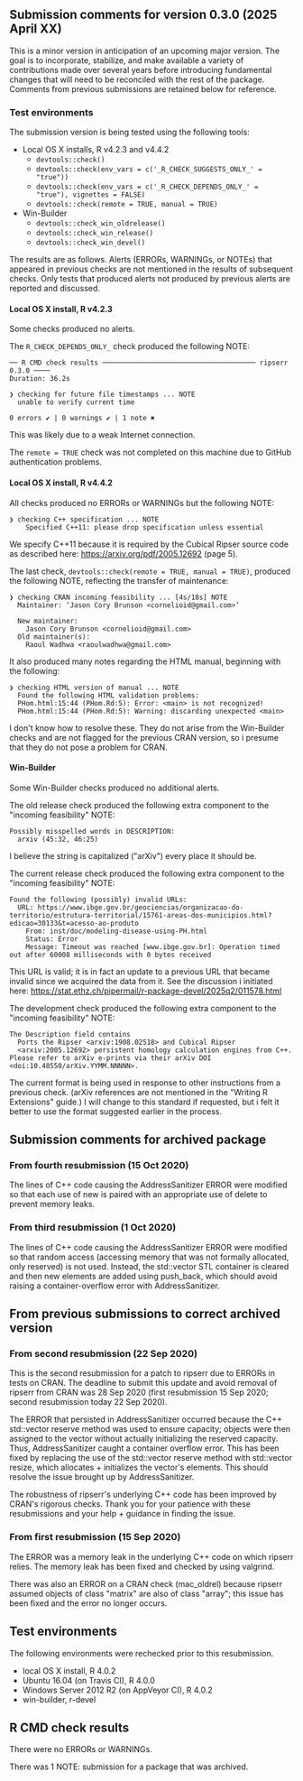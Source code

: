 ## Submission comments for version 0.3.0 (2025 April XX)

This is a minor version in anticipation of an upcoming major version. The goal is to incorporate, stabilize, and make available a variety of contributions made over several years before introducing fundamental changes that will need to be reconciled with the rest of the package.
Comments from previous submissions are retained below for reference.

### Test environments

The submission version is being tested using the following tools:

* Local OS X installs, R v4.2.3 and v4.4.2
  * `devtools::check()`
  * `devtools::check(env_vars = c('_R_CHECK_SUGGESTS_ONLY_' = "true"))`
  * `devtools::check(env_vars = c('_R_CHECK_DEPENDS_ONLY_' = "true"), vignettes = FALSE)`
  * `devtools::check(remote = TRUE, manual = TRUE)`
* Win-Builder
  * `devtools::check_win_oldrelease()`
  * `devtools::check_win_release()`
  * `devtools::check_win_devel()`

The results are as follows.
Alerts (ERRORs, WARNINGs, or NOTEs) that appeared in previous checks are not mentioned in the results of subsequent checks.
Only tests that produced alerts not produced by previous alerts are reported and discussed.

#### Local OS X install, R v4.2.3

Some checks produced no alerts.

The `R_CHECK_DEPENDS_ONLY_` check produced the following NOTE:

```
── R CMD check results ────────────────────────────────────── ripserr 0.3.0 ────
Duration: 36.2s

❯ checking for future file timestamps ... NOTE
  unable to verify current time

0 errors ✔ | 0 warnings ✔ | 1 note ✖
```

This was likely due to a weak Internet connection.

The `remote = TRUE` check was not completed on this machine due to GitHub authentication problems.

#### Local OS X install, R v4.4.2

All checks produced no ERRORs or WARNINGs but the following NOTE:

```
❯ checking C++ specification ... NOTE
    Specified C++11: please drop specification unless essential
```

We specify C++11 because it is required by the Cubical Ripser source code as described here: <https://arxiv.org/pdf/2005.12692> (page 5).

The last check, `devtools::check(remote = TRUE, manual = TRUE)`, produced the following NOTE, reflecting the transfer of maintenance:

```
❯ checking CRAN incoming feasibility ... [4s/18s] NOTE
  Maintainer: ‘Jason Cory Brunson <cornelioid@gmail.com>’
  
  New maintainer:
    Jason Cory Brunson <cornelioid@gmail.com>
  Old maintainer(s):
    Raoul Wadhwa <raoulwadhwa@gmail.com>
```

It also produced many notes regarding the HTML manual, beginning with the following:

```
❯ checking HTML version of manual ... NOTE
  Found the following HTML validation problems:
  PHom.html:15:44 (PHom.Rd:5): Error: <main> is not recognized!
  PHom.html:15:44 (PHom.Rd:5): Warning: discarding unexpected <main>
```

I don't know how to resolve these.
They do not arise from the Win-Builder checks and are not flagged for the previous CRAN version, so i presume that they do not pose a problem for CRAN.

#### Win-Builder

Some Win-Builder checks produced no additional alerts.

The old release check produced the following extra component to the "incoming feasibility" NOTE:

```
Possibly misspelled words in DESCRIPTION:
  arxiv (45:32, 46:25)
```

I believe the string is capitalized ("arXiv") every place it should be.

The current release check produced the following extra component to the "incoming feasibility" NOTE:

```
Found the following (possibly) invalid URLs:
  URL: https://www.ibge.gov.br/geociencias/organizacao-do-territorio/estrutura-territorial/15761-areas-dos-municipios.html?edicao=30133&t=acesso-ao-produto
    From: inst/doc/modeling-disease-using-PH.html
    Status: Error
    Message: Timeout was reached [www.ibge.gov.br]: Operation timed out after 60008 milliseconds with 0 bytes received
```

This URL is valid; it is in fact an update to a previous URL that became invalid since we acquired the data from it. See the discussion i initiated here: <https://stat.ethz.ch/pipermail/r-package-devel/2025q2/011578.html>

The development check produced the following extra component to the "incoming feasibility" NOTE:

```
The Description field contains
  Ports the Ripser <arxiv:1908.02518> and Cubical Ripser
  <arxiv:2005.12692> persistent homology calculation engines from C++.
Please refer to arXiv e-prints via their arXiv DOI <doi:10.48550/arXiv.YYMM.NNNNN>.
```

The current format is being used in response to other instructions from a previous check. (arXiv references are not mentioned in the "Writing R Extensions" guide.)
I will change to this standard if requested, but i felt it better to use the format suggested earlier in the process.

## Submission comments for archived package

### From fourth resubmission (15 Oct 2020)

The lines of C++ code causing the AddressSanitizer ERROR were modified so that each use of new is paired with an appropriate use of delete to prevent memory leaks.

### From third resubmission (1 Oct 2020)

The lines of C++ code causing the AddressSanitizer ERROR were modified so that random access (accessing memory that was not formally allocated, only reserved) is not used. Instead, the std::vector STL container is cleared and then new elements are added using push_back, which should avoid raising a container-overflow error with AddressSanitizer.

## From previous submissions to correct archived version

### From second resubmission (22 Sep 2020)

This is the second resubmission for a patch to ripserr due to ERRORs in tests on CRAN. The deadline to submit this update and avoid removal of ripserr from CRAN was 28 Sep 2020 (first resubmission 15 Sep 2020; second resubmission today 22 Sep 2020).

The ERROR that persisted in AddressSanitizer occurred because the C++ std::vector reserve method was used to ensure capacity; objects were then assigned to the vector without actually initializing the reserved capacity. Thus, AddressSanitizer caught a container overflow error. This has been fixed by replacing the use of the std::vector reserve method with std::vector resize, which allocates + initializes the vector's elements. This should resolve the issue brought up by AddressSanitizer.

The robustness of ripserr's underlying C++ code has been improved by CRAN's rigorous checks. Thank you for your patience with these resubmissions and your help + guidance in finding the issue.

### From first resubmission (15 Sep 2020)

The ERROR was a memory leak in the underlying C++ code on which ripserr relies. The memory leak has been fixed and checked by using valgrind.

There was also an ERROR on a CRAN check (mac_oldrel) because ripserr assumed objects of class "matrix" are also of class "array"; this issue has been fixed and the error no longer occurs.

## Test environments

The following environments were rechecked prior to this resubmission.

* local OS X install, R 4.0.2
* Ubuntu 16.04 (on Travis CI), R 4.0.0
* Windows Server 2012 R2 (on AppVeyor CI), R 4.0.2
* win-builder, r-devel

## R CMD check results

There were no ERRORs or WARNINGs.

There was 1 NOTE: submission for a package that was archived.

